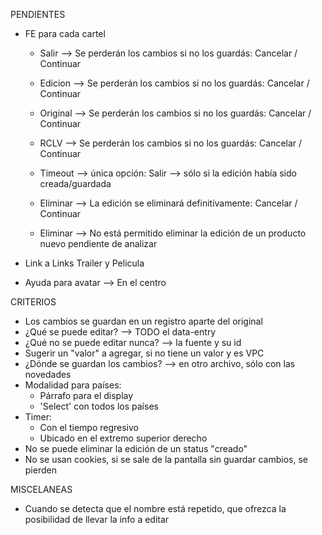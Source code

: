 PENDIENTES
- FE para cada cartel

	- Salir		--> Se perderán los cambios si no los guardás: Cancelar / Continuar
	- Edicion	--> Se perderán los cambios si no los guardás: Cancelar / Continuar
	- Original	--> Se perderán los cambios si no los guardás: Cancelar / Continuar
	- RCLV		--> Se perderán los cambios si no los guardás: Cancelar / Continuar

	- Timeout	--> única opción: Salir --> sólo si la edición había sido creada/guardada
	- Eliminar	--> La edición se eliminará definitivamente: Cancelar / Continuar
	- Eliminar	--> No está permitido eliminar la edición de un producto nuevo pendiente de analizar

- Link a Links Trailer y Pelicula
- Ayuda para avatar --> En el centro

CRITERIOS
- Los cambios se guardan en un registro aparte del original
- ¿Qué se puede editar? --> TODO el data-entry
- ¿Qué no se puede editar nunca? --> la fuente y su id
- Sugerir un "valor" a agregar, si no tiene un valor y es VPC
- ¿Dónde se guardan los cambios? --> en otro archivo, sólo con las novedades
- Modalidad para países: 
	- Párrafo para el display
	- 'Select' con todos los países
- Timer:
	- Con el tiempo regresivo
	- Ubicado en el extremo superior derecho
- No se puede eliminar la edición de un status "creado"
- No se usan cookies, si se sale de la pantalla sin guardar cambios, se pierden

MISCELANEAS
- Cuando se detecta que el nombre está repetido, que ofrezca la posibilidad de llevar la info a editar
